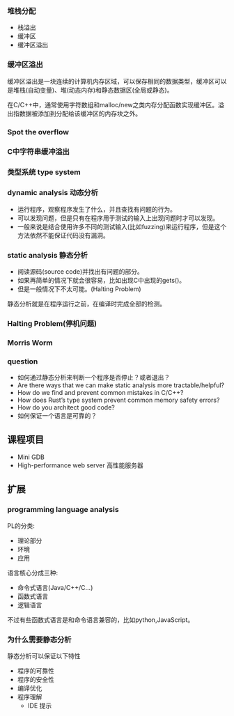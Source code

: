 ### 堆栈分配

+ 栈溢出
+ 缓冲区
+ 缓冲区溢出

### 缓冲区溢出

缓冲区溢出是一块连续的计算机内存区域，可以保存相同的数据类型，缓冲区可以是堆栈(自动变量)、堆(动态内存)和静态数据区(全局或静态)。

在C/C++中，通常使用字符数组和malloc/new之类内存分配函数实现缓冲区。溢出指数据被添加到分配给该缓冲区的内存块之外。

### Spot the overflow

### C中字符串缓冲溢出

### 类型系统 type system

### dynamic analysis 动态分析

+ 运行程序，观察程序发生了什么，并且查找有问题的行为。
+ 可以发现问题，但是只有在程序用于测试的输入上出现问题时才可以发现。
+ 一般来说是结合使用许多不同的测试输入(比如fuzzing)来运行程序，但是这个方法依然不能保证代码没有漏洞。

### static  analysis 静态分析

+ 阅读源码(source code)并找出有问题的部分。
+ 如果再简单的情况下就会很容易，比如出现C中出现的gets()。
+ 但是一般情况下不太可能。(Halting Problem)

静态分析就是在程序运行之前，在编译时完成全部的检测。

###  Halting Problem(停机问题)




### Morris Worm

### question

+ 如何通过静态分析来判断一个程序是否停止？或者退出？
+ Are there ways that we can make static analysis more tractable/helpful?
+ How do we find and prevent common mistakes in C/C++?
+ How does Rust’s type system prevent common memory safety errors?
+ How do you architect good code?
+ 如何保证一个语言是可靠的？

## 课程项目

+ Mini GDB
+ High-performance web server 高性能服务器

## 扩展

### programming language analysis

PL的分类:

+ 理论部分
+ 环境
+ 应用

语言核心分成三种:

+ 命令式语言(Java/C++/C...)
+ 函数式语言
+ 逻辑语言

不过有些函数式语言是和命令语言兼容的，比如python,JavaScript。

### 为什么需要静态分析

静态分析可以保证以下特性

+ 程序的可靠性
+ 程序的安全性
+ 编译优化
+ 程序理解
  + IDE 提示